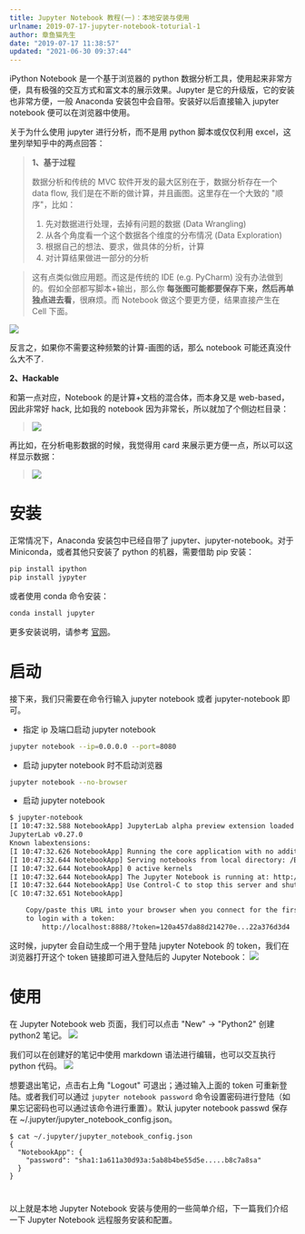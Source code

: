 ```yaml
---
title: Jupyter Notebook 教程(一)：本地安装与使用
urlname: 2019-07-17-jupyter-notebook-toturial-1
author: 章鱼猫先生
date: "2019-07-17 11:38:57"
updated: "2021-06-30 09:37:44"
---
```


iPython Notebook 是一个基于浏览器的 python 数据分析工具，使用起来非常方便，具有极强的交互方式和富文本的展示效果。Jupyter 是它的升级版，它的安装也非常方便，一般 Anaconda 安装包中会自带。安装好以后直接输入 jupyter notebook 便可以在浏览器中使用。

关于为什么使用 jupyter 进行分析，而不是用 python 脚本或仅仅利用 excel，这里列举知乎中的两点回答：

> **1、基于过程**
>
> 数据分析和传统的 MVC 软件开发的最大区别在于，数据分析存在一个 data flow, 我们是在不断的做计算，并且画图。这里存在一个大致的 "顺序"，比如：
>
> 1.  先对数据进行处理，去掉有问题的数据 (Data Wrangling)
> 2.  从各个角度看一个这个数据各个维度的分布情况 (Data Exploration)
> 3.  根据自己的想法、要求，做具体的分析，计算
> 4.  对计算结果做进一部分的分析

> 这有点类似做应用题。而这是传统的 IDE (e.g. PyCharm) 没有办法做到的。假如全部都写脚本+输出，那么你 **每张图可能都要保存下来，然后再单独点进去看**，很麻烦。而 Notebook 做这个要更方便，结果直接产生在 Cell 下面。

![](https://shub-1251708715.cos.ap-guangzhou.myqcloud.com/elog-cookbook-img/FqtURTj4UvTyPmTTkMAS-SLDNTJc.jpeg)

反言之，如果你不需要这种频繁的计算-画图的话，那么 notebook 可能还真没什么大不了.

**2、Hackable**

和第一点对应，Notebook 的是计算+文档的混合体，而本身又是 web-based，因此非常好 hack, 比如我的 notebook 因为非常长，所以就加了个侧边栏目录：

> ![](https://shub-1251708715.cos.ap-guangzhou.myqcloud.com/elog-cookbook-img/Flsdnj1w2kd21uCCBSTtsQwXPWcK.jpeg)

再比如，在分析电影数据的时候，我觉得用 card 来展示更方便一点，所以可以这样显示数据：

> ![](https://shub-1251708715.cos.ap-guangzhou.myqcloud.com/elog-cookbook-img/Fk6z9MvQflcnWFXW8s4dNm76zU3m.jpeg)

# 安装

正常情况下，Anaconda 安装包中已经自带了 jupyter、jupyter-notebook。对于 Miniconda，或者其他只安装了 python 的机器，需要借助 pip 安装：

```bash
pip install ipython
pip install jypyter
```

或者使用 conda 命令安装：

```bash
conda install jupyter
```

更多安装说明，请参考 [官网](http://jupyter.org/install.html)。

# 启动

接下来，我们只需要在命令行输入 jupyter notebook 或者 jupyter-notebook 即可。

- 指定 ip 及端口启动 jupyter notebook

```bash
jupyter notebook --ip=0.0.0.0 --port=8080
```

- 启动 jupyter notebook 时不启动浏览器

```bash
jupyter notebook --no-browser
```

- 启动 jupyter notebook

```bash
$ jupyter-notebook
[I 10:47:32.588 NotebookApp] JupyterLab alpha preview extension loaded from /Bio/Bioinfo/Pipeline/SoftWare/Python/Anaconda2.5/lib/python2.7/site-packages/jupyterlab
JupyterLab v0.27.0
Known labextensions:
[I 10:47:32.626 NotebookApp] Running the core application with no additional extensions or settings
[I 10:47:32.644 NotebookApp] Serving notebooks from local directory: /Bio/home/bi.shenwy/pythonTrain
[I 10:47:32.644 NotebookApp] 0 active kernels
[I 10:47:32.644 NotebookApp] The Jupyter Notebook is running at: http://localhost:8888/?token=120a457da88d214270e...22a376d3d4
[I 10:47:32.644 NotebookApp] Use Control-C to stop this server and shut down all kernels (twice to skip confirmation).
[C 10:47:32.651 NotebookApp]

    Copy/paste this URL into your browser when you connect for the first time,
    to login with a token:
        http://localhost:8888/?token=120a457da88d214270e...22a376d3d4
```

这时候，jupyter 会自动生成一个用于登陆 jupyter Notebook 的 token，我们在浏览器打开这个 token 链接即可进入登陆后的 Jupyter Notebook：
![](https://shub-1251708715.cos.ap-guangzhou.myqcloud.com/elog-cookbook-img/FjLdbfzpjjE-jrDy-xh-eEh1d74k.png)

# 使用

在 Jupyter Notebook web 页面，我们可以点击 "New" → "Python2" 创建 python2 笔记。
![](https://shub-1251708715.cos.ap-guangzhou.myqcloud.com/elog-cookbook-img/FjLdbfzpjjE-jrDy-xh-eEh1d74k.png)

我们可以在创建好的笔记中使用 markdown 语法进行编辑，也可以交互执行 python 代码。
![](https://shub-1251708715.cos.ap-guangzhou.myqcloud.com/elog-cookbook-img/FguaClDlBgOp0-om0nxmKehCWUJk.png)

想要退出笔记，点击右上角 "Logout" 可退出；通过输入上面的 token 可重新登陆。或者我们可以通过 `jupyter notebook password` 命令设置密码进行登陆（如果忘记密码也可以通过该命令进行重置）。默认 jupyter notebook passwd 保存在 \~/.jupyter/jupyter_notebook_config.json。

    $ cat ~/.jupyter/jupyter_notebook_config.json
    {
      "NotebookApp": {
        "password": "sha1:1a611a30d93a:5ab8b4be55d5e.....b8c7a8sa"
      }
    }

#

以上就是本地 Jupyter Notebook 安装与使用的一些简单介绍，下一篇我们介绍一下 Jupyter Notebook 远程服务安装和配置。
